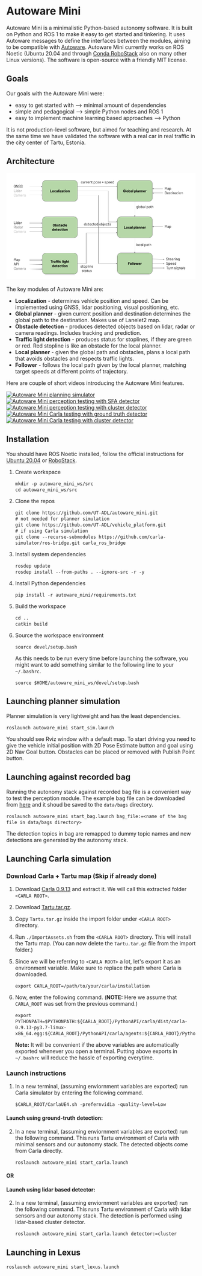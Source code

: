 # Autoware Mini

Autoware Mini is a minimalistic Python-based autonomy software. It is built on Python and ROS 1 to make it easy to get started and tinkering. It uses Autoware messages to define the interfaces between the modules, aiming to be compatible with [Autoware](https://www.autoware.org/). Autoware Mini currently works on ROS Noetic (Ubuntu 20.04 and through [Conda RoboStack](https://robostack.github.io/) also on many other Linux versions). The software is open-source with a friendly MIT license.

## Goals

Our goals with the Autoware Mini were:
* easy to get started with --> minimal amount of dependencies
* simple and pedagogical --> simple Python nodes and ROS 1
* easy to implement machine learning based approaches --> Python

It is not production-level software, but aimed for teaching and research. At the same time we have validated the software with a real car in real traffic in the city center of Tartu, Estonia.

## Architecture

![Autoware Mini diagram](images/diagram.png)

The key modules of Autoware Mini are:
* **Localization** - determines vehicle position and speed. Can be implemented using GNSS, lidar positioning, visual positioning, etc.
* **Global planner** - given current position and destination determines the global path to the destination. Makes use of Lanelet2 map.
* **Obstacle detection** - produces detected objects based on lidar, radar or camera readings. Includes tracking and prediction.
* **Traffic light detection** - produces status for stoplines, if they are green or red. Red stopline is like an obstacle for the local planner.
* **Local planner** - given the global path and obstacles, plans a local path that avoids obstacles and respects traffic lights.
* **Follower** - follows the local path given by the local planner, matching target speeds at different points of trajectory.

Here are couple of short videos introducing the Autoware Mini features.

[![Autoware Mini planning simulator](https://img.youtube.com/vi/k3dOySPAYaY/mqdefault.jpg)](https://www.youtube.com/watch?v=k3dOySPAYaY&list=PLuQzXioASss3dJvI9kLvriGXMfQEYKXZO&index=1 "Autoware Mini planning simulator")
[![Autoware Mini perception testing with SFA detector](https://img.youtube.com/vi/bn3G2WqHEYA/mqdefault.jpg)](https://www.youtube.com/watch?v=bn3G2WqHEYA&list=PLuQzXioASss3dJvI9kLvriGXMfQEYKXZO&index=2 "Autoware Mini perception testing with SFA detector")
[![Autoware Mini perception testing with cluster detector](https://img.youtube.com/vi/OqKMQ5hUgn0/mqdefault.jpg)](https://www.youtube.com/watch?v=OqKMQ5hUgn0&list=PLuQzXioASss3dJvI9kLvriGXMfQEYKXZO&index=3 "Autoware Mini perception testing with cluster detector")
[![Autoware Mini Carla testing with ground truth detector](https://img.youtube.com/vi/p8A05yQ1pfw/mqdefault.jpg)](https://www.youtube.com/watch?v=p8A05yQ1pfw&list=PLuQzXioASss3dJvI9kLvriGXMfQEYKXZO&index=4 "Autoware Mini Carla testing with ground truth detector")
[![Autoware Mini Carla testing with cluster detector](https://img.youtube.com/vi/QEoPoBogIBc/mqdefault.jpg)](https://www.youtube.com/watch?v=QEoPoBogIBc&list=PLuQzXioASss3dJvI9kLvriGXMfQEYKXZO&index=5&t=2s "Autoware Mini Carla testing with cluster detector")

## Installation

You should have ROS Noetic installed, follow the official instructions for [Ubuntu 20.04](http://wiki.ros.org/noetic/Installation/Ubuntu) or [RoboStack](https://robostack.github.io/GettingStarted.html).

1. Create workspace
   ```
   mkdir -p autoware_mini_ws/src
   cd autoware_mini_ws/src
   ```

2. Clone the repos
   ```
   git clone https://github.com/UT-ADL/autoware_mini.git
   # not needed for planner simulation
   git clone https://github.com/UT-ADL/vehicle_platform.git
   # if using Carla simulation
   git clone --recurse-submodules https://github.com/carla-simulator/ros-bridge.git carla_ros_bridge
   ```

3. Install system dependencies

   ```
   rosdep update
   rosdep install --from-paths . --ignore-src -r -y
   ```

4. Install Python dependencies
   ```
   pip install -r autoware_mini/requirements.txt
   ```

5. Build the workspace
   ```
   cd ..
   catkin build
   ```

6. Source the workspace environment
   ```
   source devel/setup.bash
   ```
   As this needs to be run every time before launching the software, you might want to add something similar to the following line to your `~/.bashrc`.
   ```
   source $HOME/autoware_mini_ws/devel/setup.bash
   ```

## Launching planner simulation

Planner simulation is very lightweight and has the least dependencies.

```
roslaunch autoware_mini start_sim.launch
```

You should see Rviz window with a default map. To start driving you need to give the vehicle initial position with 2D Pose Estimate button and goal using 2D Nav Goal button. Obstacles can be placed or removed with Publish Point button.

## Launching against recorded bag

Running the autonomy stack against recorded bag file is a convenient way to test the perception module. The example bag file can be downloaded from [here](https://owncloud.ut.ee/owncloud/s/fdyJa5789oJKAgE) and it shoud be saved to the `data/bags` directory.

```
roslaunch autoware_mini start_bag.launch bag_file:=<name of the bag file in data/bags directory>
```

The detection topics in bag are remapped to dummy topic names and new detections are generated by the autonomy stack.

## Launching Carla simulation

### Download Carla + Tartu map (Skip if already done)

1. Download [Carla 0.9.13](https://carla-releases.s3.eu-west-3.amazonaws.com/Linux/CARLA_0.9.13.tar.gz) and extract it. We will call this extracted folder `<CARLA ROOT>`.
2. Download [Tartu.tar.gz](https://drive.google.com/file/d/10CHEOjHyiLJgD13g6WwDZ2_AWoLasG2F/view?usp=share_link).
3. Copy `Tartu.tar.gz` inside the import folder under `<CARLA ROOT>` directory.
4. Run `./ImportAssets.sh` from the `<CARLA ROOT>` directory. This will install the Tartu map. (You can now delete the `Tartu.tar.gz` file from the import folder.)
5. Since we will be referring to `<CARLA ROOT>` a lot, let's export it as an environment variable. Make sure to replace the path where Carla is downloaded.

   ```
   export CARLA_ROOT=/path/to/your/carla/installation
   ```

6. Now, enter the following command. (**NOTE:** Here we assume that `CARLA_ROOT`  was set from the previous command.)
   ```
   export PYTHONPATH=$PYTHONPATH:${CARLA_ROOT}/PythonAPI/carla/dist/carla-0.9.13-py3.7-linux-x86_64.egg:${CARLA_ROOT}/PythonAPI/carla/agents:${CARLA_ROOT}/PythonAPI/carla
   ```
   **Note:** It will be convenient if the above variables are automatically exported whenever you open a terminal. Putting above exports in `~/.bashrc` will reduce the hassle of exporting everytime.

### Launch instructions

1. In a new terminal, (assuming enviornment variables are exported) run Carla simulator by entering the following command.

   ```
   $CARLA_ROOT/CarlaUE4.sh -prefernvidia -quality-level=Low
   ```
#### Launch using ground-truth detection:
2. In a new terminal, (assuming enviornment variables are exported) run the following command. This runs Tartu environment of Carla with minimal sensors and our autonomy stack. The detected objects come from Carla directly.

   ```
   roslaunch autoware_mini start_carla.launch
   ```
#### OR
#### Launch using lidar based detector:
2. In a new terminal, (assuming enviornment variables are exported) run the following command. This runs Tartu environment of Carla with lidar sensors and our autonomy stack. The detection is performed using lidar-based cluster detector.

   ```
   roslaunch autoware_mini start_carla.launch detector:=cluster
   ```
## Launching in Lexus

```
roslaunch autoware_mini start_lexus.launch
```
